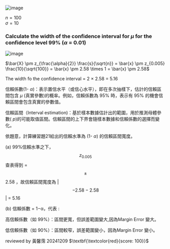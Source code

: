 

![image](https://github.com/user-attachments/assets/d0ed64f4-1e23-4503-9dd1-480c8cbe57b5)

$n = 100$  
$\sigma = 10$

### Calculate the width of the confidence interval for $\mu$ for the confidence level 99% ($\alpha$ = 0.01)

![image](https://github.com/user-attachments/assets/9a20152d-60b4-496e-909a-6542f5e69f2f)

$\bar{X} \pm z_{\frac{\alpha}{2}} \frac{s}{\sqrt{n}} = \bar{x} \pm z_{0.005} \frac{10}{\sqrt{100}} = \bar{x} \pm 2.58 \times 1 = \bar{x} \pm 2.58$

The width fo the confidence interval = 2 $\times$ 2.58 = 5.16

信賴係數(1- $\alpha$)：表示置信水平（或信心水平），即在多次抽樣下，估計的信賴區間包含 $\mu$ (真實參數)的概率。例如，信賴係數為 95% 時，表示有 95% 的機會信賴區間會包含真實的參數值。

信賴區間（Interval estimation)：基於樣本數據估計出的範圍，用於推測母體參數( $p$)的可能取值區間。信賴區間的上下界會隨樣本數據和信賴係數的選擇而變化。

依題意，計算練習題21給出的信賴水準為 (1- $\alpha$) 的信賴區間寬度。

(a) 99%信賴水準之下， $$z_{0.005}$$ 查表得到 =  $$\pm$$ 2.58 ，故信賴區間寬度為 \| $$-2.58 - 2.58$$ \| = 5.16 

(b) 信賴係數 = 1−α，代表 : 

高信賴係數（如 99%）：區間更寬，但誤差範圍變大,因為Margin Error 變大。

低信賴係數（如 90%）：區間較窄，誤差範圍變小，因為Margin Error 變小。

reviewed by 黃馨霈 20241209 $\textbf{\textcolor{red}{score: 100}}$
